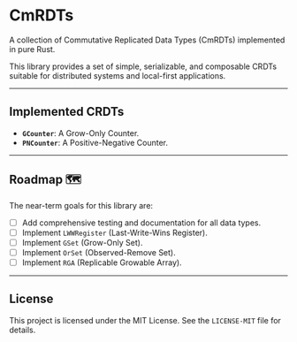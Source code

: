 # CmRDTs

A collection of Commutative Replicated Data Types (CmRDTs) implemented in pure Rust.

This library provides a set of simple, serializable, and composable CRDTs suitable for distributed systems and local-first applications.

---
## Implemented CRDTs

- **`GCounter`**: A Grow-Only Counter.
- **`PNCounter`**: A Positive-Negative Counter.

---
## Roadmap 🗺️

The near-term goals for this library are:

- [ ] Add comprehensive testing and documentation for all data types.
- [ ] Implement `LWWRegister` (Last-Write-Wins Register).
- [ ] Implement `GSet` (Grow-Only Set).
- [ ] Implement `OrSet` (Observed-Remove Set).
- [ ] Implement `RGA` (Replicable Growable Array).

---
## License

This project is licensed under the MIT License. See the `LICENSE-MIT` file for details.
